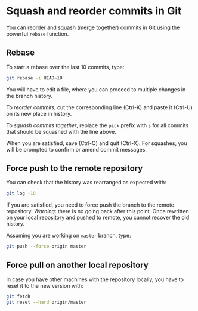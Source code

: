 # Squash and reorder commits in Git

You can reorder and squash (merge together) commits in Git using the powerful `rebase` function.

## Rebase

To start a rebase over the last 10 commits, type:

```sh
git rebase -i HEAD~10
```

You will have to edit a file, where you can proceed to multiple changes in the branch history.

To *reorder commits*, cut the corresponding line (Ctrl-K) and paste it (Ctrl-U) on its new place in history.

To *squash commits together*, replace the `pick` prefix with `s` for all commits that should be squashed with the line above.

When you are satisfied, save (Ctrl-O) and quit (Ctrl-X). For squashes, you will be prompted to confirm or amend commit messages.

## Force push to the remote repository

You can check that the history was rearranged as expected with:

```sh
git log -10
```

If you are satisfied, you need to force push the branch to the remote repository. *Warning*: there is no going back after this point. Once rewritten on your local repository and pushed to remote, you cannot recover the old history.

Assuming you are working on `master` branch, type:

```sh
git push --force origin master
```

## Force pull on another local repository

In case you have other machines with the repository locally, you have to reset it to the new version with:

```sh
git fetch
git reset --hard origin/master
```
